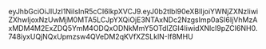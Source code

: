 eyJhbGciOiJIUzI1NiIsInR5cCI6IkpXVCJ9.eyJ0b2tlbl90eXBlIjoiYWNjZXNzIiwiZXhwIjoxNzUwMjM0MTA5LCJpYXQiOjE3NTAxNDc2NzgsImp0aSI6IjVhMzAxMDM4M2ExZDQ5YmM4ODQxODNkMmY5OTdlZGI4IiwidXNlcl9pZCI6NH0.748iyxUQjNQxUpmzsw4QVeDM2qKVfXZSLklN-If8MHU
